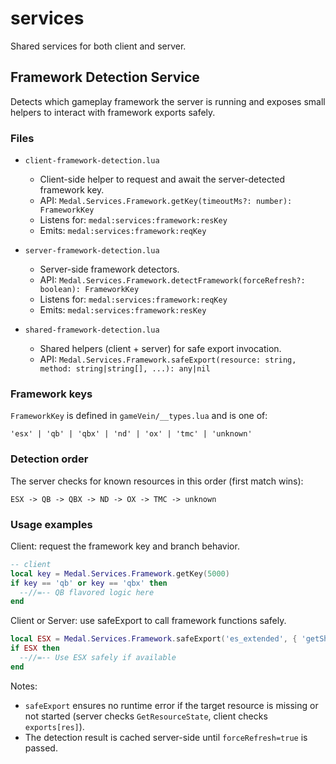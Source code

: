 # services

Shared services for both client and server.

## Framework Detection Service

Detects which gameplay framework the server is running and exposes small helpers to interact with framework exports safely.

### Files

- `client-framework-detection.lua`
  - Client-side helper to request and await the server-detected framework key.
  - API: `Medal.Services.Framework.getKey(timeoutMs?: number): FrameworkKey`
  - Listens for: `medal:services:framework:resKey`
  - Emits: `medal:services:framework:reqKey`

- `server-framework-detection.lua`
  - Server-side framework detectors.
  - API: `Medal.Services.Framework.detectFramework(forceRefresh?: boolean): FrameworkKey`
  - Listens for: `medal:services:framework:reqKey`
  - Emits: `medal:services:framework:resKey`

- `shared-framework-detection.lua`
  - Shared helpers (client + server) for safe export invocation.
  - API: `Medal.Services.Framework.safeExport(resource: string, method: string|string[], ...): any|nil`

### Framework keys

`FrameworkKey` is defined in `gameVein/__types.lua` and is one of:

```
'esx' | 'qb' | 'qbx' | 'nd' | 'ox' | 'tmc' | 'unknown'
```

### Detection order

The server checks for known resources in this order (first match wins):

```
ESX -> QB -> QBX -> ND -> OX -> TMC -> unknown
```

### Usage examples

Client: request the framework key and branch behavior.

```lua
-- client
local key = Medal.Services.Framework.getKey(5000)
if key == 'qb' or key == 'qbx' then
  --//=-- QB flavored logic here
end
```

Client or Server: use safeExport to call framework functions safely.

```lua
local ESX = Medal.Services.Framework.safeExport('es_extended', { 'getSharedObject', 'GetSharedObject' })
if ESX then
  --//=-- Use ESX safely if available
end
```

Notes:

- `safeExport` ensures no runtime error if the target resource is missing or not started (server checks `GetResourceState`, client checks `exports[res]`).
- The detection result is cached server-side until `forceRefresh=true` is passed.
